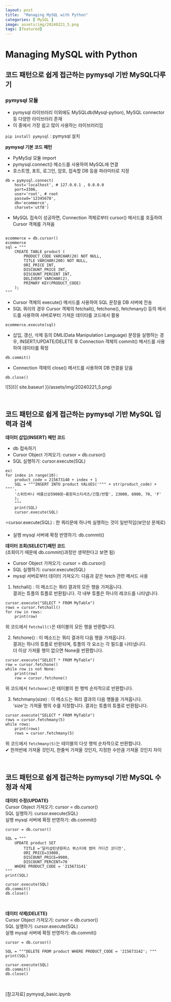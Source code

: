 ```yaml
---
layout: post
title:  "Managing MySQL with Python"
categories: [ MySQL ]
image: assets/img/20240221_5.png
tags: [featured]
---
```

  
# Managing MySQL with Python  
  
## 코드 패턴으로 쉽게 접근하는 pymysql 기반 MySQL다루기  
  
### pymysql 모듈   
- pymysql 라이브러리 이외에도 MySQLdb(Mysql-pytion), MySQL connector 등 다양한 라이브러리 존재  
- 이 중에서 가장 쉽고 많이 사용하는 라이브러리임  
  
`pip install pymysql` : pymysql 설치  

**pymysql 기본 코드 패턴**  
- PyMySql 모듈 import  
- pymysql.connect() 메소드를 사용하여 MySQL에 연결  
- 호스트명, 포트, 로그인, 암호, 접속할 DB 등을 파라미터로 지정
   
~~~  
db = pymysql.connect(  
    host='localhost', # 127.0.0.1 , 0.0.0.0   
    port=3306,    
    user='root', # root  
    passwd='12345678',   
    db='ecommerce',   
    charset='utf8')  
~~~  
  
- MySQL 접속이 성공하면, Connection 객체로부터 cursor() 메서드를 호출하여 Cursor 객체를 가져옴  
~~~
  
ecommerce = db.cursor()  
ecommerce  
sql = """  
    CREATE TABLE product (  
        PRODUCT_CODE VARCHAR(20) NOT NULL,  
        TITLE VARCHAR(200) NOT NULL,  
        ORI_PRICE INT,  
        DISCOUNT_PRICE INT,  
        DISCOUNT_PERCENT INT,  
        DELIVERY VARCHAR(2),  
        PRIMARY KEY(PRODUCT_CODE)  
    );  
"""  
~~~  
  
- Cursor 객체의 execute() 메서드를 사용하여 SQL 문장을 DB 서버에 전송  
- SQL 쿼리의 경우 Cursor 객체의 fetchall(), fetchone(), fetchmany() 등의 메서드를 사용하여 서버로부터 가져온 데이타를 코드에서 활용  
~~~  
ecommerce.execute(sql)  
~~~  
  
- 삽입, 갱신, 삭제 등의 DML(Data Manipulation Language) 문장을 실행하는 경우, INSERT/UPDATE/DELETE 후 Connection 객체의 commit() 메서드를 사용하여 데이타를 확정  
~~~  
db.commit()  
~~~  
  
- Connection 객체의 close() 메서드를 사용하여 DB 연결을 닫음  
~~~  
db.close()  
~~~  
![5]({{ site.baseurl }}/assets/img/20240221_5.png)  

<br>
  
## 코드 패턴으로 쉽게 접근하는 pymysql 기반 MySQL 입력과 검색  
  
**데이터 삽입(INSERT) 패턴 코드**  
- db 접속하기  
- Cursor Object 가져오기: cursor = db.cursor()  
- SQL 실행하기: cursor.execute(SQL)  
~~~  
ex)  
for index in range(10):  
    product_code = 215673140 + index + 1  
    SQL = """INSERT INTO product VALUES('""" + str(product_code) + """',  
    '스위트바니 여름신상5900원~롱원피스티셔츠/긴팔/반팔', 23000, 6900, 70, 'F'  
    );  
    """  
    print(SQL)  
    cursor.execute(SQL)  
~~~  
⭐️cursor.execute(SQL) : 한 쿼리문에 하나씩 실행하는 것이 일반적임(보안상 문제로)  
  
- 실행 mysql 서버에 확정 반영하기: db.commit()  
  
**데이터 조회(SELECT)패턴 코드**  
(조회이기 때문에 db.commit()과정만 생략한다고 보면 됨)  
- Cursor Object 가져오기: cursor = db.cursor()  
- SQL 실행하기: cursor.execute(SQL)    
- mysql 서버로부터 데이터 가져오기: 다음과 같은 fetch 관련 메서드 사용  
1. fetchall() : 이 메소드는 쿼리 결과의 모든 행을 가져옵니다.   
결과는 튜플의 튜플로 반환됩니다. 각 내부 튜플은 하나의 레코드를 나타냅니다.  
~~~  
cursor.execute("SELECT * FROM MyTable")  
rows = cursor.fetchall()  
for row in rows:  
    print(row)  
~~~  
위 코드에서 `fetchall()`은 테이블의 모든 행을 반환합니다.   
  
2. fetchone() : 이 메소드는 쿼리 결과의 다음 행을 가져옵니다.   
결과는 하나의 튜플로 반환되며, 튜플의 각 요소는 각 필드를 나타냅니다.  
더 이상 가져올 행이 없으면 None을 반환합니다.  
~~~  
cursor.execute("SELECT * FROM MyTable")  
row = cursor.fetchone()  
while row is not None:  
    print(row)  
    row = cursor.fetchone()  
~~~  
위 코드에서 `fetchone()`은 테이블의 한 행씩 순차적으로 반환합니다.  
  
3. fetchmany(size) : 이 메소드는 쿼리 결과의 다음 행들을 가져옵니다.   
'size'는 가져올 행의 수를 지정합니다. 결과는 튜플의 튜플로 반환됩니다.  
~~~  
cursor.execute("SELECT * FROM MyTable")  
rows = cursor.fetchmany(5)  
while rows:  
    print(rows)  
    rows = cursor.fetchmany(5)  
~~~  
위 코드에서 `fetchmany(5)`는 테이블의 다섯 행씩 순차적으로 반환합니다.  
✔︎ 한꺼번에 가져올 것인지, 한줄씩 가져올 것인지, 지정한 수만큼 가져올 것인지 차이  

<br>
  
## 코드 패턴으로 쉽게 접근하는 pymysql 기반 MySQL 수정과 삭제    
**데이터 수정(UPDATE)**    
Cursor Object 가져오기: cursor = db.cursor()  
SQL 실행하기: cursor.execute(SQL)  
실행 mysql 서버에 확정 반영하기: db.commit()  
~~~  
cursor = db.cursor()  
  
SQL = """  
    UPDATE product SET   
        TITLE ='달리샵린넨원피스 뷔스티에 썸머 가디건 코디전',  
        ORI_PRICE=33000,  
        DISCOUNT_PRICE=9900,  
        DISCOUNT_PERCENT=70  
    WHERE PRODUCT_CODE = '215673141'  
"""  
print(SQL)  
  
cursor.execute(SQL)  
db.commit()  
db.close()  
~~~  

<br>
  
**데이터 삭제(DELETE)**   
Cursor Object 가져오기: cursor = db.cursor()  
SQL 실행하기: cursor.execute(SQL)  
실행 mysql 서버에 확정 반영하기: db.commit()  
~~~  
cursor = db.cursor()  
  
SQL = """DELETE FROM product WHERE PRODUCT_CODE = '215673142'; """  
print(SQL)  
  
cursor.execute(SQL)  
db.commit()  
db.close()  
~~~  

<br>
  
[참고자료] pymysql_basic.ipynb  



